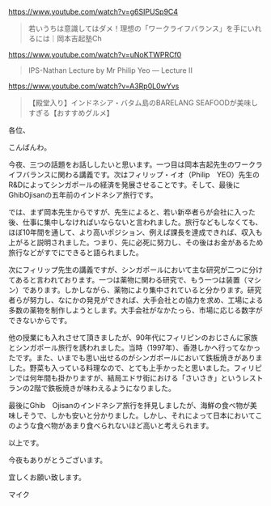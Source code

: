 https://www.youtube.com/watch?v=g6SIPUSp9C4

> 若いうちは意識してはダメ！理想の「ワークライフバランス」を手にいれるには｜岡本吉起塾Ch 

https://www.youtube.com/watch?v=uNoKTWPRCf0

> IPS-Nathan Lecture by Mr Philip Yeo — Lecture II

https://www.youtube.com/watch?v=A3Rp0L0wYvs

> 【殿堂入り】インドネシア・バタム島のBARELANG SEAFOODが美味しすぎる【おすすめグルメ】 

各位、

こんばんわ。

今夜、三つの話題をお話ししたいと思います。一つ目は岡本吉起先生のワークライフバランスに関わる講義です。次はフィリップ・イオ（Philip　YEO）先生のR&Dによってシンガポールの経済を発展させることです。そして、最後にGhibOjisanの五年前のインドネシア旅行です。

では、まず岡本先生からですが、先生によると、若い新卒者らが会社に入った後、仕事に集中しなければいならないと言われました。旅行などもしなくても、ほぼ10年間を通して、より高いポジション、例えば課長を達成できれば、収入も上がると説明されました。つまり、先に必死に努力し、その後はお金があるため旅行などがすでにできると語られました。

次にフィリップ先生の講義ですが、シンガポールにおいて主な研究が二つに分けてあると言われております。一つは薬物に関わる研究で、もう一つは装置（マシン）であります。しかしながら、薬物により集中されていると分かります。研究者らが努力し、なにかの発見ができれば、大手会社との協力を求め、工場による多数の薬物を制作しようとします。大手会社がなかたっら、市場に応じる数字ができないからです。

他の授業にも入れさせて頂きましたが、90年代にフィリピンのおじさんに家族とシンガポール旅行を誘われました。当時（1997年）、香港しかへ行ってなかったです。また、いまでも思い出せるのがシンガポールにおいて鉄板焼きがありました。野菜も入っている料理なので、とても上手かったと思いました。フィリピンでは何年間も掛かりますが、結局エドサ街における「さいさき」というレストランの2階で鉄板焼きが味わえるようになりました。

最後にGhib　Ojisanのインドネシア旅行を拝見しましたが、海鮮の食べ物が美味しそうで、しかも安いと分かりました。しかし、それによって日本においてこのような食べ物があまり食べられないほど高いと考えられます。

以上です。

今夜もありがとうございます。

宜しくお願い致します。

マイク
